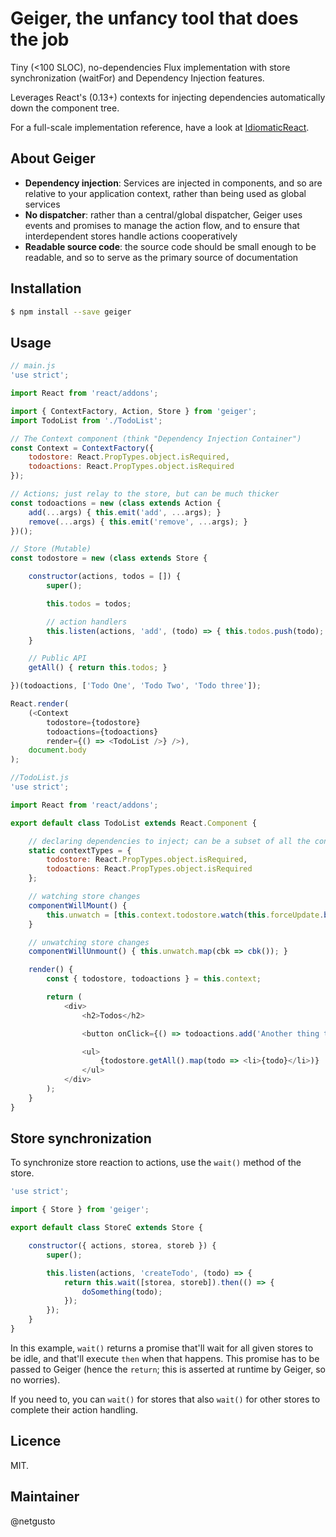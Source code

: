 # Geiger, the unfancy tool that does the job

Tiny (<100 SLOC), no-dependencies Flux implementation with store synchronization (waitFor) and Dependency Injection features.

Leverages React's (0.13+) contexts for injecting dependencies automatically down the component tree.

For a full-scale implementation reference, have a look at [IdiomaticReact](https://github.com/netgusto/IdiomaticReact).

## About Geiger

* **Dependency injection**: Services are injected in components, and so are relative to your application context, rather than being used as global services
* **No dispatcher**: rather than a central/global dispatcher, Geiger uses events and promises to manage the action flow, and to ensure that interdependent stores handle actions cooperatively
* **Readable source code**: the source code should be small enough to be readable, and so to serve as the primary source of documentation

## Installation

```bash
$ npm install --save geiger
```

## Usage

```javascript
// main.js
'use strict';

import React from 'react/addons';

import { ContextFactory, Action, Store } from 'geiger';
import TodoList from './TodoList';

// The Context component (think "Dependency Injection Container")
const Context = ContextFactory({
    todostore: React.PropTypes.object.isRequired,
    todoactions: React.PropTypes.object.isRequired
});

// Actions; just relay to the store, but can be much thicker
const todoactions = new (class extends Action {
    add(...args) { this.emit('add', ...args); }
    remove(...args) { this.emit('remove', ...args); }
})();

// Store (Mutable)
const todostore = new (class extends Store {

    constructor(actions, todos = []) {
        super();

        this.todos = todos;

        // action handlers
        this.listen(actions, 'add', (todo) => { this.todos.push(todo); this.changed(); });
    }

    // Public API
    getAll() { return this.todos; }

})(todoactions, ['Todo One', 'Todo Two', 'Todo three']);

React.render(
    (<Context
        todostore={todostore}
        todoactions={todoactions}
        render={() => <TodoList />} />),
    document.body
);
```

```javascript
//TodoList.js
'use strict';

import React from 'react/addons';

export default class TodoList extends React.Component {

    // declaring dependencies to inject; can be a subset of all the context
    static contextTypes = {
        todostore: React.PropTypes.object.isRequired,
        todoactions: React.PropTypes.object.isRequired
    };

    // watching store changes
    componentWillMount() {
        this.unwatch = [this.context.todostore.watch(this.forceUpdate.bind(this))];
    }

    // unwatching store changes
    componentWillUnmount() { this.unwatch.map(cbk => cbk()); }

    render() {
        const { todostore, todoactions } = this.context;

        return (
            <div>
                <h2>Todos</h2>

                <button onClick={() => todoactions.add('Another thing to do !')}>Add todo</button>

                <ul>
                    {todostore.getAll().map(todo => <li>{todo}</li>)}
                </ul>
            </div>
        );
    }
}

```

## Store synchronization

To synchronize store reaction to actions, use the `wait()` method of the store.

```javascript
'use strict';

import { Store } from 'geiger';

export default class StoreC extends Store {

    constructor({ actions, storea, storeb }) {
        super();

        this.listen(actions, 'createTodo', (todo) => {
            return this.wait([storea, storeb]).then(() => {
                doSomething(todo);
            });
        });
    }
}
```

In this example, `wait()` returns a promise that'll wait for all given stores to be idle, and that'll execute `then` when that happens. This promise has to be passed to Geiger (hence the `return`; this is asserted at runtime by Geiger, so no worries).

If you need to, you can `wait()` for stores that also `wait()` for other stores to complete their action handling.

## Licence

MIT.

## Maintainer

@netgusto
